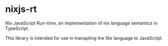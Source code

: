 # nixjs-rt

Nix JavaScript Run-time, an implementation of nix language semantics in TypeScript.

This library is intended for use in transpiling the Nix language to JavaScript.
